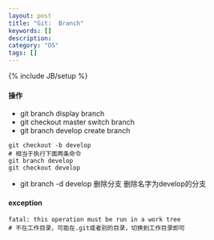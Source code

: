 ```yaml
---
layout: post
title: "Git:  Branch"
keywords: []
description: 
category: "OS" 
tags: []
---
```

{% include JB/setup %}

#### 操作
+ git branch                 display branch
+ git checkout master        switch branch
+ git branch develop         create branch

```shell
git checkout -b develop
# 相当于执行下面两条命令
git branch develop
git checkout develop
```
+ git branch -d develop      删除分支 删除名字为develop的分支

#### exception
```shell
fatal: this operation must be run in a work tree
# 不在工作目录，可能在.git或者别的目录，切换到工作目录即可
```

